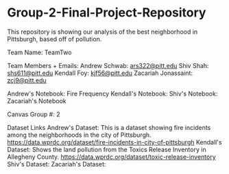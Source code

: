 # Group-2-Final-Project-Repository

This repository is showing our analysis of the best neighborhood in Pittsburgh, based off of pollution.

Team Name: TeamTwo

Team Members + Emails:
    Andrew Schwab: ars322@pitt.edu
    Shiv Shah: shs611@pitt.edu
    Kendall Foy: kjf56@pitt.edu
    Zacariah Jonassaint: zcj9@pitt.edu


Andrew's Notebook: Fire Frequency
Kendall's Notebook: 
Shiv's Notebook:
Zacariah's Notebook

Canvas Group #: 2

Dataset Links
    Andrew's Dataset: This is a dataset showing fire incidents among the neighborhoods in the city of Pittsburgh.
        https://data.wprdc.org/dataset/fire-incidents-in-city-of-pittsburgh
    Kendall's Dataset: Shows the land pollution from the Toxics Release Inventory in Allegheny County.
        https://data.wprdc.org/dataset/toxic-release-inventory
    Shiv's Dataset:
    Zacariah's Dataset:



